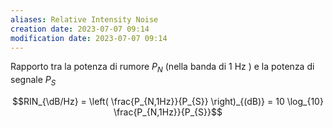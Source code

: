 ```yaml
---
aliases: Relative Intensity Noise 
creation date: 2023-07-07 09:14
modification date: 2023-07-07 09:14
---
```


Rapporto tra la potenza di rumore $P_{N}$ (nella banda di 1 Hz ) e la potenza di segnale $P_{S}$

$$RIN_{\dB/Hz} = \left( \frac{P_{N,1Hz}}{P_{S}} \right)_{(dB)} = 10 \log_{10} \frac{P_{N,1Hz}}{P_{S}}$$